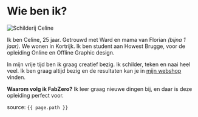 # Wie ben ik?

![Schilderij Celine]({{site.baseurl}}/assets/schilderij.jpg)

Ik ben Celine, 25 jaar. Getrouwd met Ward en mama van Florian _(bijna 1 jaar)_. We wonen in Kortrijk.
Ik ben student aan Howest Brugge, voor de opleiding Online en Offline Graphic design.

In mijn vrije tijd ben ik graag creatief bezig. Ik schilder, teken en naai heel veel. Ik ben graag altijd bezig en de resultaten kan je in [mijn webshop](www.ateliercelinel.com) vinden.


**Waarom volg ik FabZero?** Ik leer graag nieuwe dingen bij, en daar is deze opleiding perfect voor.

source: `{{ page.path }}`
